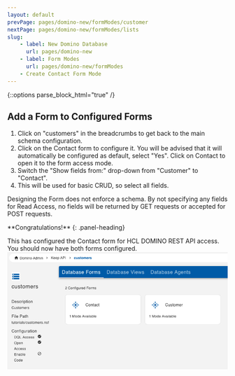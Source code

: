 ```yaml
---
layout: default
prevPage: pages/domino-new/formModes/customer
nextPage: pages/domino-new/formModes/lists
slug:
    - label: New Domino Database
      url: pages/domino-new
    - label: Form Modes
      url: pages/domino-new/formModes
    - Create Contact Form Mode
---
```


{::options parse_block_html="true" /}

## Add a Form to Configured Forms

1. Click on "customers" in the breadcrumbs to get back to the main schema configuration.
2. Click on the Contact form to configure it. You will be advised that it will automatically be configured as default, select "Yes". Click on Contact to open it to the form access mode.
3. Switch the "Show fields from:" drop-down from "Customer" to "Contact".
4. This will be used for basic CRUD, so select all fields.

Designing the Form does not enforce a schema. By not specifying any fields for Read Access, no fields will be returned by GET requests or accepted for POST requests.<br/>

<div class="panel panel-success">
**Congratulations!**
{: .panel-heading}
<div class="panel-body">

This has configured the Contact form for HCL DOMINO REST API access. You should now have both forms configured.
![Form Access Modes Configured](../images/formModes/form_modes_configured.png)
</div>
</div>
